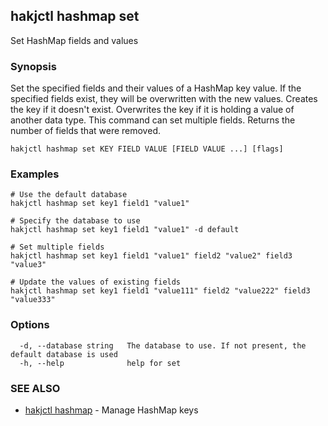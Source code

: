 ## hakjctl hashmap set

Set HashMap fields and values

### Synopsis

Set the specified fields and their values of a HashMap key value.
If the specified fields exist, they will be overwritten with the new values.
Creates the key if it doesn't exist.
Overwrites the key if it is holding a value of another data type.
This command can set multiple fields.
Returns the number of fields that were removed.


```
hakjctl hashmap set KEY FIELD VALUE [FIELD VALUE ...] [flags]
```

### Examples

```
# Use the default database
hakjctl hashmap set key1 field1 "value1"

# Specify the database to use
hakjctl hashmap set key1 field1 "value1" -d default

# Set multiple fields
hakjctl hashmap set key1 field1 "value1" field2 "value2" field3 "value3"

# Update the values of existing fields
hakjctl hashmap set key1 field1 "value111" field2 "value222" field3 "value333"
```

### Options

```
  -d, --database string   The database to use. If not present, the default database is used
  -h, --help              help for set
```

### SEE ALSO

* [hakjctl hashmap](hakjctl_hashmap.md)	 - Manage HashMap keys

